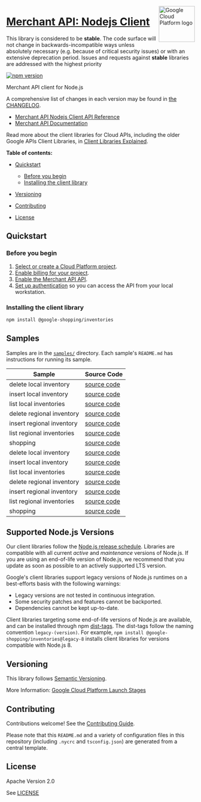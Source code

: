 [//]: # "This README.md file is auto-generated, all changes to this file will be lost."
[//]: # "The comments you see below are used to generate those parts of the template in later states."
<img src="https://avatars2.githubusercontent.com/u/2810941?v=3&s=96" alt="Google Cloud Platform logo" title="Google Cloud Platform" align="right" height="96" width="96"/>

# [Merchant API: Nodejs Client][homepage]

This library is considered to be **stable**. The code surface will not change in backwards-incompatible ways
unless absolutely necessary (e.g. because of critical security issues) or with
an extensive deprecation period. Issues and requests against **stable** libraries
are addressed with the highest priority

[![npm version](https://img.shields.io/npm/v/@google-shopping/inventories.svg)](https://www.npmjs.org/package/@google-shopping/inventories)

Merchant API client for Node.js

[//]: # "partials.introduction"

A comprehensive list of changes in each version may be found in
[the CHANGELOG][homepage_changelog].

* [Merchant API Nodejs Client API Reference](https://cloud.google.com/nodejs/docs/reference/inventories/latest)
* [Merchant API Documentation](https://developers.google.com/merchant/api)

Read more about the client libraries for Cloud APIs, including the older
Google APIs Client Libraries, in [Client Libraries Explained][explained].

[explained]: https://cloud.google.com/apis/docs/client-libraries-explained

**Table of contents:**

* [Quickstart](#quickstart)
  * [Before you begin](#before-you-begin)
  * [Installing the client library](#installing-the-client-library)

* [Versioning](#versioning)
* [Contributing](#contributing)
* [License](#license)

## Quickstart
### Before you begin

1.  [Select or create a Cloud Platform project][projects].
1.  [Enable billing for your project][billing].
1.  [Enable the Merchant API API][enable_api].
1.  [Set up authentication][auth] so you can access the
    API from your local workstation.
### Installing the client library

```bash
npm install @google-shopping/inventories
```

[//]: # "partials.body"

## Samples

Samples are in the [`samples/`][homepage_samples] directory. Each sample's `README.md` has instructions for running its sample.

| Sample                      | Source Code                       |
| --------------------------- | --------------------------------- |
| delete local inventory | [source code](https://github.com/googleapis/google-cloud-node/blob/main/packages/google-shopping-merchant-inventories/samples/generated/v1/local_inventory_service.delete_local_inventory.js) |
| insert local inventory | [source code](https://github.com/googleapis/google-cloud-node/blob/main/packages/google-shopping-merchant-inventories/samples/generated/v1/local_inventory_service.insert_local_inventory.js) |
| list local inventories | [source code](https://github.com/googleapis/google-cloud-node/blob/main/packages/google-shopping-merchant-inventories/samples/generated/v1/local_inventory_service.list_local_inventories.js) |
| delete regional inventory | [source code](https://github.com/googleapis/google-cloud-node/blob/main/packages/google-shopping-merchant-inventories/samples/generated/v1/regional_inventory_service.delete_regional_inventory.js) |
| insert regional inventory | [source code](https://github.com/googleapis/google-cloud-node/blob/main/packages/google-shopping-merchant-inventories/samples/generated/v1/regional_inventory_service.insert_regional_inventory.js) |
| list regional inventories | [source code](https://github.com/googleapis/google-cloud-node/blob/main/packages/google-shopping-merchant-inventories/samples/generated/v1/regional_inventory_service.list_regional_inventories.js) |
| shopping | [source code](https://github.com/googleapis/google-cloud-node/blob/main/packages/google-shopping-merchant-inventories/samples/generated/v1/snippet_metadata_google.shopping.merchant.inventories.v1.json) |
| delete local inventory | [source code](https://github.com/googleapis/google-cloud-node/blob/main/packages/google-shopping-merchant-inventories/samples/generated/v1beta/local_inventory_service.delete_local_inventory.js) |
| insert local inventory | [source code](https://github.com/googleapis/google-cloud-node/blob/main/packages/google-shopping-merchant-inventories/samples/generated/v1beta/local_inventory_service.insert_local_inventory.js) |
| list local inventories | [source code](https://github.com/googleapis/google-cloud-node/blob/main/packages/google-shopping-merchant-inventories/samples/generated/v1beta/local_inventory_service.list_local_inventories.js) |
| delete regional inventory | [source code](https://github.com/googleapis/google-cloud-node/blob/main/packages/google-shopping-merchant-inventories/samples/generated/v1beta/regional_inventory_service.delete_regional_inventory.js) |
| insert regional inventory | [source code](https://github.com/googleapis/google-cloud-node/blob/main/packages/google-shopping-merchant-inventories/samples/generated/v1beta/regional_inventory_service.insert_regional_inventory.js) |
| list regional inventories | [source code](https://github.com/googleapis/google-cloud-node/blob/main/packages/google-shopping-merchant-inventories/samples/generated/v1beta/regional_inventory_service.list_regional_inventories.js) |
| shopping | [source code](https://github.com/googleapis/google-cloud-node/blob/main/packages/google-shopping-merchant-inventories/samples/generated/v1beta/snippet_metadata_google.shopping.merchant.inventories.v1beta.json) |


## Supported Node.js Versions

Our client libraries follow the [Node.js release schedule](https://github.com/nodejs/release#release-schedule).
Libraries are compatible with all current _active_ and _maintenance_ versions of
Node.js.
If you are using an end-of-life version of Node.js, we recommend that you update
as soon as possible to an actively supported LTS version.

Google's client libraries support legacy versions of Node.js runtimes on a
best-efforts basis with the following warnings:

* Legacy versions are not tested in continuous integration.
* Some security patches and features cannot be backported.
* Dependencies cannot be kept up-to-date.

Client libraries targeting some end-of-life versions of Node.js are available, and
can be installed through npm [dist-tags](https://docs.npmjs.com/cli/dist-tag).
The dist-tags follow the naming convention `legacy-(version)`.
For example, `npm install @google-shopping/inventories@legacy-8` installs client libraries
for versions compatible with Node.js 8.

## Versioning

This library follows [Semantic Versioning](http://semver.org/).

More Information: [Google Cloud Platform Launch Stages][launch_stages]

[launch_stages]: https://cloud.google.com/terms/launch-stages

## Contributing

Contributions welcome! See the [Contributing Guide](https://github.com/googleapis/google-cloud-node/blob/main/packages/google-shopping-merchant-inventories/CONTRIBUTING.md).

Please note that this `README.md`
and a variety of configuration files in this repository (including `.nycrc` and `tsconfig.json`)
are generated from a central template.

## License

Apache Version 2.0

See [LICENSE](https://github.com/googleapis/google-cloud-node/blob/main/packages/google-shopping-merchant-inventories/LICENSE)

[shell_img]: https://gstatic.com/cloudssh/images/open-btn.png
[projects]: https://console.cloud.google.com/project
[billing]: https://support.google.com/cloud/answer/6293499#enable-billing
[enable_api]: https://console.cloud.google.com/flows/enableapi?apiid=merchantapi.googleapis.com
[auth]: https://cloud.google.com/docs/authentication/external/set-up-adc-local
[homepage_samples]: https://github.com/googleapis/google-cloud-node/blob/main/packages/google-shopping-merchant-inventories/samples
[homepage_changelog]: https://github.com/googleapis/google-cloud-node/blob/main/packages/google-shopping-merchant-inventories/CHANGELOG.md
[homepage]: https://github.com/googleapis/google-cloud-node/blob/main/packages/google-shopping-merchant-inventories
